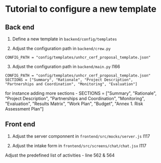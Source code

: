 # Tutorial to configure a new template


## Back end 

1. Define a new template in `backend/config/templates`

2. Adjust the configuration path in `backend/crew.py`

```
CONFIG_PATH = "config/templates/unhcr_cerf_proposal_template.json"
```

3. Adjust the configuration path in `backend/main.py` l166

```
CONFIG_PATH = "config/templates/unhcr_cerf_proposal_template.json"
SECTIONS = ["Summary", "Rationale", "Project Description", "Partnerships and Coordination", "Monitoring", "Evaluation"]
```

for instance adding more sections - 
SECTIONS = ["Summary", "Rationale", "Project Description", "Partnerships and Coordination", "Monitoring", "Evaluation", "Results Matrix", "Work Plan", "Budget", "Annex 1. Risk Assessment Plan"]

## Front end

1. Adjust the server componnent in `frontend/src/mocks/server.js` l117

2. Adjust the intake form in `frontend/src/screens/chat/chat.jsx` l117

Adjust the predefined list of activities - line 562 & 564